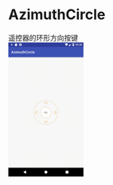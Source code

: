 # AzimuthCircle
遥控器的环形方向按键
<br/>
<img src="https://github.com/kingpei999/AzimuthCircle/blob/master/untitled.gif" height="30%" width="30%"/>
